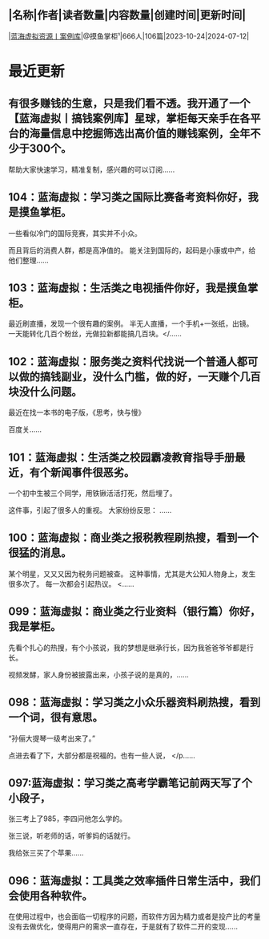 |名称|作者|读者数量|内容数量|创建时间|更新时间|
---
|[蓝海虚拟资源丨案例库](https://xiaobot.net/p/lh23001?refer=0b133df9-27dc-423b-8101-639049001c13)|@摸鱼掌柜¹|666人|106篇|2023-10-24|2024-07-12|

# 最近更新
## 有很多赚钱的生意，只是我们看不透。我开通了一个【蓝海虚拟丨搞钱案例库】星球，掌柜每天亲手在各平台的海量信息中挖掘筛选出高价值的赚钱案例，全年不少于300个。

帮助大家快速学习，精准复制，感兴趣的可以订阅......
## 104：蓝海虚拟：学习类之国际比赛备考资料你好，我是摸鱼掌柜。

一些看似冷门的国际竞赛，其实并不小众。

而且背后的消费人群，都是高净值的。 能关注到国际的，起码是小康或中产，给他们整理......
## 103：蓝海虚拟：生活类之电视插件你好，我是摸鱼掌柜。

最近刷直播，发现一个很有趣的案例。
半无人直播，一个手机+一张纸，出镜。
一天能转化几百个粉丝，光做拉新都能搞几百块。</......
## 102：蓝海虚拟：服务类之资料代找说一个普通人都可以做的搞钱副业，没什么门槛，做的好，一天赚个几百块没什么问题。

最近在找一本书的电子版，《思考，快与慢》


百度关......
## 101：蓝海虚拟：生活类之校园霸凌教育指导手册最近，有个新闻事件很恶劣。

一个初中生被三个同学，用铁锹活活打死，然后埋了。

这件事，引起了很多人的重视。
大家纷纷反思：
......
## 100：蓝海虚拟：商业类之报税教程刷热搜，看到一个很猛的消息。

某个明星，又又又因为税务问题被查。
这种事情，尤其是大公知人物身上，发生很多次了。
每一次都会引起热议。
<......
## 099：蓝海虚拟：商业类之行业资料（银行篇）你好，我是掌柜。

先看个扎心的热搜，有个小孩说，我的梦想是继承行长，因为我爸爸爷爷都是行长。

视频发酵，家人身份被披露出来，小孩子说的是真的，......
## 098：蓝海虚拟：学习类之小众乐器资料刷热搜，看到一个词，很有意思。

“孙俪大提琴一级考出来了。”


点进去看了下，大部分都是祝福的。也有一些人说，
</p......
## 097:蓝海虚拟：学习类之高考学霸笔记前两天写了个小段子，

张三考上了985，李四问他怎么学的。

张三说，听老师的话，听爹妈的话就行。

我给张三买了个苹果......
## 096：蓝海虚拟：工具类之效率插件日常生活中，我们会使用各种软件。

在使用过程中，也会面临一切程序的问题，而软件方因为精力或者是投产比的考量没有去做优化，使得用户的需求一直存在，于是就有了软件二开的变现......

